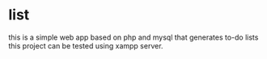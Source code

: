 # list

this is a simple web app based on php and mysql that generates to-do lists
this project can be tested using xampp server.

